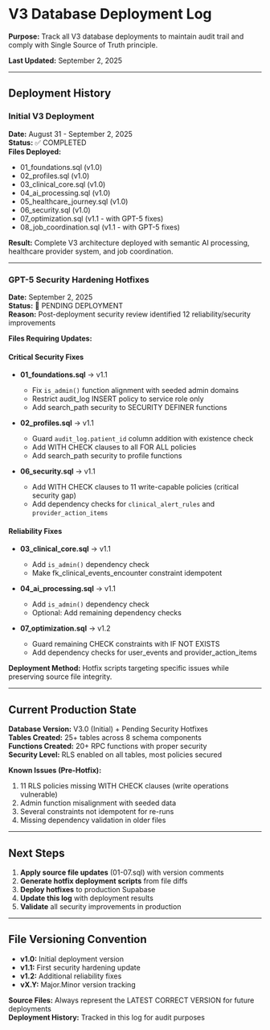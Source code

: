 # V3 Database Deployment Log

**Purpose:** Track all V3 database deployments to maintain audit trail and comply with Single Source of Truth principle.

**Last Updated:** September 2, 2025

---

## Deployment History

### Initial V3 Deployment
**Date:** August 31 - September 2, 2025  
**Status:** ✅ COMPLETED  
**Files Deployed:**
- 01_foundations.sql (v1.0)
- 02_profiles.sql (v1.0) 
- 03_clinical_core.sql (v1.0)
- 04_ai_processing.sql (v1.0)
- 05_healthcare_journey.sql (v1.0)
- 06_security.sql (v1.0)
- 07_optimization.sql (v1.1 - with GPT-5 fixes)
- 08_job_coordination.sql (v1.1 - with GPT-5 fixes)

**Result:** Complete V3 architecture deployed with semantic AI processing, healthcare provider system, and job coordination.

---

### GPT-5 Security Hardening Hotfixes
**Date:** September 2, 2025  
**Status:** 🚧 PENDING DEPLOYMENT  
**Reason:** Post-deployment security review identified 12 reliability/security improvements

**Files Requiring Updates:**

#### Critical Security Fixes
- **01_foundations.sql** → v1.1
  - Fix `is_admin()` function alignment with seeded admin domains
  - Restrict audit_log INSERT policy to service role only
  - Add search_path security to SECURITY DEFINER functions

- **02_profiles.sql** → v1.1  
  - Guard `audit_log.patient_id` column addition with existence check
  - Add WITH CHECK clauses to all FOR ALL policies
  - Add search_path security to profile functions

- **06_security.sql** → v1.1
  - Add WITH CHECK clauses to 11 write-capable policies (critical security gap)
  - Add dependency checks for `clinical_alert_rules` and `provider_action_items`

#### Reliability Fixes  
- **03_clinical_core.sql** → v1.1
  - Add `is_admin()` dependency check
  - Make fk_clinical_events_encounter constraint idempotent

- **04_ai_processing.sql** → v1.1
  - Add `is_admin()` dependency check
  - Optional: Add remaining dependency checks

- **07_optimization.sql** → v1.2
  - Guard remaining CHECK constraints with IF NOT EXISTS
  - Add dependency checks for user_events and provider_action_items

**Deployment Method:** Hotfix scripts targeting specific issues while preserving source file integrity.

---

## Current Production State

**Database Version:** V3.0 (Initial) + Pending Security Hotfixes  
**Tables Created:** 25+ tables across 8 schema components  
**Functions Created:** 20+ RPC functions with proper security  
**Security Level:** RLS enabled on all tables, most policies secured  

**Known Issues (Pre-Hotfix):**
1. 11 RLS policies missing WITH CHECK clauses (write operations vulnerable)
2. Admin function misalignment with seeded data
3. Several constraints not idempotent for re-runs
4. Missing dependency validation in older files

---

## Next Steps

1. **Apply source file updates** (01-07.sql) with version comments
2. **Generate hotfix deployment scripts** from file diffs  
3. **Deploy hotfixes** to production Supabase
4. **Update this log** with deployment results
5. **Validate** all security improvements in production

---

## File Versioning Convention

- **v1.0:** Initial deployment version
- **v1.1:** First security hardening update  
- **v1.2:** Additional reliability fixes
- **vX.Y:** Major.Minor version tracking

**Source Files:** Always represent the LATEST CORRECT VERSION for future deployments  
**Deployment History:** Tracked in this log for audit purposes